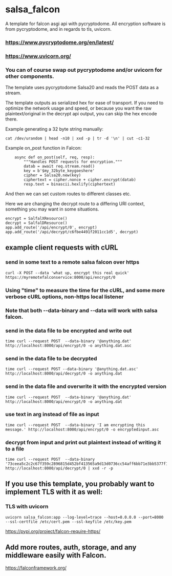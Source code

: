 # salsa_falcon
A template for falcon asgi api with pycryptodome. All encryption software is from pycryptodome, and in regards to tls, uvicorn.

### https://www.pycryptodome.org/en/latest/

### https://www.uvicorn.org/

### You can of course swap out pycryptodome and/or uvicorn for other components.

The template uses pycryptodome Salsa20 and reads the POST data as a stream.

The template outputs as serialized hex for ease of transport. If you need to optimize the network usage and speed,
or because you want the raw plaintext/original in the decrypt api output, you can skip the hex encode there.

Example generating a 32 byte string manually:

```
cat /dev/urandom | head -n10 | xxd -p | tr -d '\n' | cut -c1-32 
```



Example on_post function in Falcon:

```
    async def on_post(self, req, resp):
        """Handles POST requests for encryption."""
        datab = await req.stream.read()
        key = b'$my_32byte_keygoeshere'
        cipher = Salsa20.new(key)
        ciphertext = cipher.nonce + cipher.encrypt(datab)
        resp.text = binascii.hexlify(ciphertext)
```

And then we can set custom routes to different classes etc.

Here we are changing the decrypt route to a differing URI context, something you may want in some situations.

```
encrypt = SalfalXResource()
decrypt = SalfalDResource()
app.add_route('/api/encrypt/0', encrypt)
app.add_route('/api/decrypt/c6fbe4491f2011cc1d5', decrypt)
```


## example client requests with cURL

### send in some text to a remote salsa falcon over https
```
curl -X POST --data 'what up, encrypt this real quick' https://myremotefalconservice:8000/api/encrypt/0
```

### Using "time" to measure the time for the cURL, and some more verbose cURL options, non-https local listener
### Note that both --data-binary and --data will work with salsa falcon.

### send in the data file to be encrypted and write out 
```
time curl --request POST  --data-binary '@anything.dat' http://localhost:8000/api/encrypt/0 -o anything.dat.asc
```


### send in the data file to be decrypted
```
time curl --request POST --data-binary '@anything.dat.asc' http://localhost:8000/api/decrypt/0 -o anything.dat
```

### send in the data file and overwrite it with the encrypted version
```
time curl --request POST  --data-binary '@anything.dat' http://localhost:8000/api/encrypt/0 -o anything.dat
```

### use text in arg instead of file as input
```
time curl --request POST  --data-binary 'I am encrypting this message.' http://localhost:8000/api/encrypt/0 -o encryptedinput.asc
```

### decrypt from input and print out plaintext instead of writing it to a file
```
time curl --request POST  --data-binary '73ceea5c2c2c67f359c2896815d452bf413565a9d13d0736cc54aff6bb71e3bb5377f16fe213' http://localhost:8000/api/decrypt/0 | xxd -r -p
```

## If you use this template, you probably want to implement TLS with it as well:

### TLS with uvicorn
```
uvicorn salsa_falcon:app --log-level=trace --host=0.0.0.0 --port=8000 --ssl-certfile /etc/cert.pem --ssl-keyfile /etc/key.pem
```

https://pypi.org/project/falcon-require-https/

## Add more routes, auth, storage, and any middleware easily with Falcon.

https://falconframework.org/

